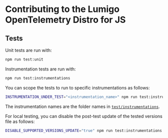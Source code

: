 # Contributing to the Lumigo OpenTelemetry Distro for JS

## Tests

Unit tests are run with:

```sh
npm run test:unit
```

Instrumentation tests are run with:

```sh
npm run test:instrumentations
```

You can scope the tests to run to specific instrumentations as follows:

```sh
INSTRUMENTATION_UNDER_TEST="<instrumentation_name>" npm run test:instrumentations
```

The instrumentation names are the folder names in [`test/instrumentations`](./test/instrumentations).

For local testing, you can disable the post-test update of the tested versions file as follows:

```sh
DISABLE_SUPPORTED_VERSIONS_UPDATE="true" npm run test:instrumentations
```
